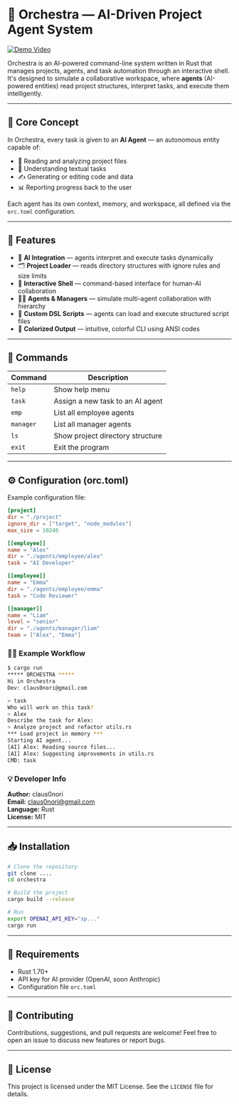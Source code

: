 
# 🎼 Orchestra — AI-Driven Project Agent System

[![Demo Video](https://img.shields.io/badge/▶️-Watch%20Demo-red?style=for-the-badge&logo=youtube)](https://youtu.be/e0F3OJVcOYY?si=msm_tBZmtwKSk9c6)

Orchestra is an AI-powered command-line system written in Rust that manages projects, agents, and task automation through an interactive shell.
It's designed to simulate a collaborative workspace, where **agents** (AI-powered entities) read project structures, interpret tasks, and execute them intelligently.

---

## 🧠 Core Concept

In Orchestra, every task is given to an **AI Agent** — an autonomous entity capable of:

- 📖 Reading and analyzing project files
- 🧩 Understanding textual tasks
- ✍️ Generating or editing code and data
- 📊 Reporting progress back to the user

Each agent has its own context, memory, and workspace, all defined via the `orc.toml` configuration.

---

## 🚀 Features

- 🤖 **AI Integration** — agents interpret and execute tasks dynamically
- 🗂️ **Project Loader** — reads directory structures with ignore rules and size limits
- 💬 **Interactive Shell** — command-based interface for human-AI collaboration
- 👩‍💼 **Agents & Managers** — simulate multi-agent collaboration with hierarchy
- 🧩 **Custom DSL Scripts** — agents can load and execute structured script files
- 🎨 **Colorized Output** — intuitive, colorful CLI using ANSI codes

---

## 🧰 Commands

| Command   | Description                        |
|-----------|------------------------------------|
| `help`    | Show help menu                     |
| `task`    | Assign a new task to an AI agent   |
| `emp`     | List all employee agents           |
| `manager` | List all manager agents            |
| `ls`      | Show project directory structure   |
| `exit`    | Exit the program                   |

---

## ⚙️ Configuration (orc.toml)

Example configuration file:

```toml
[project]
dir = "./project"
ignore_dir = ["target", "node_modules"]
max_size = 10240

[[employee]]
name = "Alex"
dir = "./agents/employee/alex"
task = "AI Developer"

[[employee]]
name = "Emma"
dir = "./agents/employee/emma"
task = "Code Reviewer"

[[manager]]
name = "Liam"
level = "senior"
dir = "./agents/manager/liam"
team = ["Alex", "Emma"]
```

### 🧑‍💻 Example Workflow

```bash
$ cargo run
***** ORCHESTRA ***** 
Hi in Orchestra 
Dev: claus0nori@gmail.com

> task
Who will work on this task?
> Alex
Describe the task for Alex:
> Analyze project and refactor utils.rs
*** Load project in memory ***
Starting AI agent...
[AI] Alex: Reading source files...
[AI] Alex: Suggesting improvements in utils.rs
CMD: task
```

### 💡 Developer Info

**Author:** claus0nori  
**Email:** claus0nori@gmail.com  
**Language:** Rust  
**License:** MIT

---

## 📥 Installation

```bash
# Clone the repository
git clone ....
cd orchestra

# Build the project
cargo build --release

# Run
export OPENAI_API_KEY="sp..."
cargo run
```

---

## 🔧 Requirements

- Rust 1.70+
- API key for AI provider (OpenAI, soon Anthropic)
- Configuration file `orc.toml`

---

## 🤝 Contributing

Contributions, suggestions, and pull requests are welcome! Feel free to open an issue to discuss new features or report bugs.

---

## 📜 License

This project is licensed under the MIT License. See the `LICENSE` file for details.